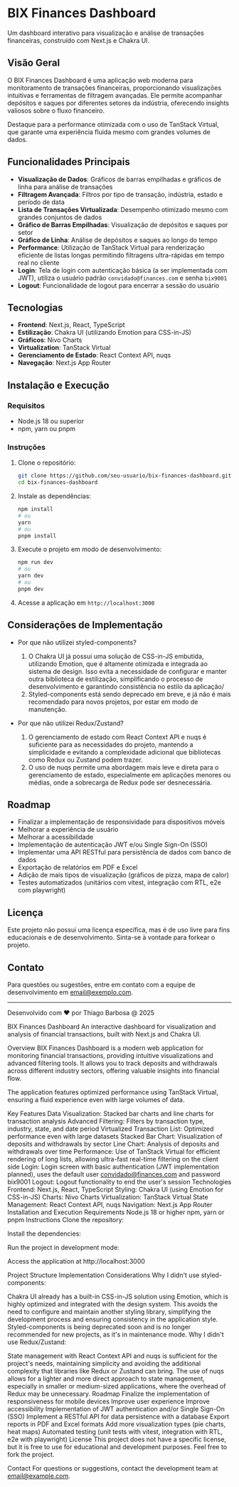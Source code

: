 # BIX Finances Dashboard

Um dashboard interativo para visualização e análise de transações financeiras, construído com Next.js e Chakra UI.

## Visão Geral

O BIX Finances Dashboard é uma aplicação web moderna para monitoramento de transações financeiras, proporcionando visualizações intuitivas e ferramentas de filtragem avançadas. Ele permite acompanhar depósitos e saques por diferentes setores da indústria, oferecendo insights valiosos sobre o fluxo financeiro.

Destaque para a performance otimizada com o uso de TanStack Virtual, que garante uma experiência fluida mesmo com grandes volumes de dados.

## Funcionalidades Principais

- **Visualização de Dados**: Gráficos de barras empilhadas e gráficos de linha para análise de transações
- **Filtragem Avançada**: Filtros por tipo de transação, indústria, estado e período de data
- **Lista de Transações Virtualizada**: Desempenho otimizado mesmo com grandes conjuntos de dados
- **Gráfico de Barras Empilhadas**: Visualização de depósitos e saques por setor
- **Gráfico de Linha**: Análise de depósitos e saques ao longo do tempo
- **Performance**: Utilização de TanStack Virtual para renderização eficiente de listas longas permitindo filtragens ultra-rápidas em tempo real no cliente
- **Login**: Tela de login com autenticação básica (a ser implementada com JWT), utiliza o usuário padrão `convidado@finances.com` e senha `bix9001`
- **Logout**: Funcionalidade de logout para encerrar a sessão do usuário

## Tecnologias

- **Frontend**: Next.js, React, TypeScript
- **Estilização**: Chakra UI (utilizando Emotion para CSS-in-JS)
- **Gráficos**: Nivo Charts
- **Virtualization**: TanStack Virtual
- **Gerenciamento de Estado**: React Context API, nuqs
- **Navegação**: Next.js App Router

## Instalação e Execução

### Requisitos

- Node.js 18 ou superior
- npm, yarn ou pnpm

### Instruções

1. Clone o repositório:
   ```bash
   git clone https://github.com/seu-usuario/bix-finances-dashboard.git
   cd bix-finances-dashboard
   ```

2. Instale as dependências:
   ```bash
   npm install
   # ou
   yarn
   # ou
   pnpm install
   ```

3. Execute o projeto em modo de desenvolvimento:
   ```bash
   npm run dev
   # ou
   yarn dev
   # ou
   pnpm dev
   ```

4. Acesse a aplicação em `http://localhost:3000`

## Considerações de Implementação

- Por que não utilizei styled-components?
  1. O Chakra UI já possui uma solução de CSS-in-JS embutida, utilizando Emotion, que é altamente otimizada e integrada ao sistema de design. Isso evita a necessidade de configurar e manter outra biblioteca de estilização, simplificando o processo de desenvolvimento e garantindo consistência no estilo da aplicação/
  2. Styled-components está sendo deprecado em breve, e já não é mais recomendado para novos projetos, por estar em modo de manutenção.

- Por que não utilizei Redux/Zustand?
  1. O gerenciamento de estado com React Context API e nuqs é suficiente para as necessidades do projeto, mantendo a simplicidade e evitando a complexidade adicional que bibliotecas como Redux ou Zustand podem trazer.
  2. O uso de nuqs permite uma abordagem mais leve e direta para o gerenciamento de estado, especialmente em aplicações menores ou médias, onde a sobrecarga de Redux pode ser desnecessária.

## Roadmap

- Finalizar a implementação de responsividade para dispositivos móveis
- Melhorar a experiência de usuário
- Melhorar a acessibilidade
- Implementação de autenticação JWT e/ou Single Sign-On (SSO)
- Implementar uma API RESTful para persistência de dados com banco de dados
- Exportação de relatórios em PDF e Excel
- Adição de mais tipos de visualização (gráficos de pizza, mapa de calor)
- Testes automatizados (unitários com vitest, integração com RTL, e2e com playwright)

## Licença

Este projeto não possui uma licença específica, mas é de uso livre para fins educacionais e de desenvolvimento. Sinta-se à vontade para forkear o projeto.

## Contato

Para questões ou sugestões, entre em contato com a equipe de desenvolvimento em [email@exemplo.com](mailto:thiago3510@gmail.com).

---

Desenvolvido com ❤️ por Thiago Barbosa @ 2025


BIX Finances Dashboard
An interactive dashboard for visualization and analysis of financial transactions, built with Next.js and Chakra UI.

Overview
BIX Finances Dashboard is a modern web application for monitoring financial transactions, providing intuitive visualizations and advanced filtering tools. It allows you to track deposits and withdrawals across different industry sectors, offering valuable insights into financial flow.

The application features optimized performance using TanStack Virtual, ensuring a fluid experience even with large volumes of data.

Key Features
Data Visualization: Stacked bar charts and line charts for transaction analysis
Advanced Filtering: Filters by transaction type, industry, state, and date period
Virtualized Transaction List: Optimized performance even with large datasets
Stacked Bar Chart: Visualization of deposits and withdrawals by sector
Line Chart: Analysis of deposits and withdrawals over time
Performance: Use of TanStack Virtual for efficient rendering of long lists, allowing ultra-fast real-time filtering on the client side
Login: Login screen with basic authentication (JWT implementation planned), uses the default user convidado@finances.com and password bix9001
Logout: Logout functionality to end the user's session
Technologies
Frontend: Next.js, React, TypeScript
Styling: Chakra UI (using Emotion for CSS-in-JS)
Charts: Nivo Charts
Virtualization: TanStack Virtual
State Management: React Context API, nuqs
Navigation: Next.js App Router
Installation and Execution
Requirements
Node.js 18 or higher
npm, yarn or pnpm
Instructions
Clone the repository:

Install the dependencies:

Run the project in development mode:

Access the application at http://localhost:3000

Project Structure
Implementation Considerations
Why I didn't use styled-components:

Chakra UI already has a built-in CSS-in-JS solution using Emotion, which is highly optimized and integrated with the design system. This avoids the need to configure and maintain another styling library, simplifying the development process and ensuring consistency in the application style.
Styled-components is being deprecated soon and is no longer recommended for new projects, as it's in maintenance mode.
Why I didn't use Redux/Zustand:

State management with React Context API and nuqs is sufficient for the project's needs, maintaining simplicity and avoiding the additional complexity that libraries like Redux or Zustand can bring.
The use of nuqs allows for a lighter and more direct approach to state management, especially in smaller or medium-sized applications, where the overhead of Redux may be unnecessary.
Roadmap
Finalize the implementation of responsiveness for mobile devices
Improve user experience
Improve accessibility
Implementation of JWT authentication and/or Single Sign-On (SSO)
Implement a RESTful API for data persistence with a database
Export reports in PDF and Excel formats
Add more visualization types (pie charts, heat maps)
Automated testing (unit tests with vitest, integration with RTL, e2e with playwright)
License
This project does not have a specific license, but it is free to use for educational and development purposes. Feel free to fork the project.

Contact
For questions or suggestions, contact the development team at email@example.com.

